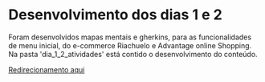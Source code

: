 
# Desenvolvimento dos dias 1 e 2 #
<p>
Foram desenvolvidos mapas mentais e gherkins, para as funcionalidades de menu inicial, do e-commerce Riachuelo e Advantage online Shopping. <br>
Na pasta 'dia_1_2_atividades' está contido o desenvolvimento do conteúdo.
<br>

</p>

[Redirecionamento aqui]('gherkins/dia1_2_atividades')